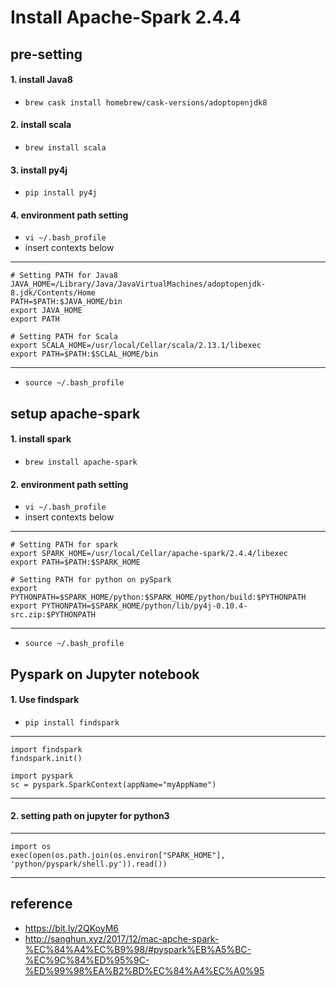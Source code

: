 # Install Apache-Spark 2.4.4

## pre-setting



#### 1. install Java8
- `brew cask install homebrew/cask-versions/adoptopenjdk8`

#### 2. install scala
- `brew install scala`

#### 3. install py4j
- `pip install py4j`

#### 4. environment path setting
- `vi ~/.bash_profile`
- insert contexts below

---
```
# Setting PATH for Java8
JAVA_HOME=/Library/Java/JavaVirtualMachines/adoptopenjdk-8.jdk/Contents/Home
PATH=$PATH:$JAVA_HOME/bin
export JAVA_HOME
export PATH

# Setting PATH for Scala
export SCALA_HOME=/usr/local/Cellar/scala/2.13.1/libexec
export PATH=$PATH:$SCLAL_HOME/bin
```
---
- `source ~/.bash_profile`


## setup apache-spark

#### 1. install spark
- `brew install apache-spark`

#### 2. environment path setting
- `vi ~/.bash_profile`
- insert contexts below

---
```
# Setting PATH for spark
export SPARK_HOME=/usr/local/Cellar/apache-spark/2.4.4/libexec
export PATH=$PATH:$SPARK_HOME

# Setting PATH for python on pySpark
export PYTHONPATH=$SPARK_HOME/python:$SPARK_HOME/python/build:$PYTHONPATH
export PYTHONPATH=$SPARK_HOME/python/lib/py4j-0.10.4-src.zip:$PYTHONPATH
```
---
- `source ~/.bash_profile`

## Pyspark on Jupyter notebook
#### 1. Use findspark
- `pip install findspark`
---
```
import findspark
findspark.init()

import pyspark
sc = pyspark.SparkContext(appName="myAppName")
```
---

#### 2. setting path on jupyter for python3

---
```
import os
exec(open(os.path.join(os.environ["SPARK_HOME"], 'python/pyspark/shell.py')).read())
```
---

## reference
- https://bit.ly/2QKoyM6
- http://sanghun.xyz/2017/12/mac-apche-spark-%EC%84%A4%EC%B9%98/#pyspark%EB%A5%BC-%EC%9C%84%ED%95%9C-%ED%99%98%EA%B2%BD%EC%84%A4%EC%A0%95
